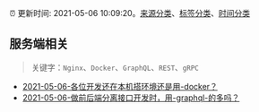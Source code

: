:alarm_clock: 更新时间: 2021-05-06 10:09:20。[来源分类](../README.md)、[标签分类](../TAGS.md)、[时间分类](../TIMELINE.md)

## 服务端相关


> 关键字：`Nginx`、`Docker`、`GraphQL`、`REST`、`gRPC`



- [2021-05-06-各位开发还在本机搭环境还是用-docker？](https://www.v2ex.com/t/775224) 
- [2021-05-06-做前后端分离接口开发时，用-graphql-的多吗？](https://www.v2ex.com/t/775204) 